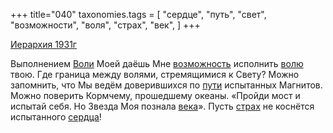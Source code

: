 +++
title="040"
taxonomies.tags = [
 "сердце",
 "путь",
 "свет",
 "возможности",
 "воля",
 "страх",
 "век",
]
+++

[Иерархия 1931г](/agni/1931)

Выполнением [Воли](/tags/[воля](/tags/воля)) Моей даёшь Мне [возможность](/tags/возможности) исполнить [волю](/tags/[воля](/tags/воля)) твою. Где граница между волями, стремящимися к Свету? Можно запомнить, что Мы ведём доверившихся по [пути](/tags/путь) испытанных Магнитов. Можно поверить Кормчему, прошедшему океаны. «Пройди мост и испытай себя. Но Звезда Моя познала [века](/tags/век)». Пусть [страх](/tags/страх) не коснётся испытанного [сердца](/tags/сердце)!   

